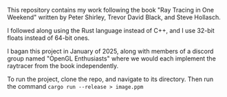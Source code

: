 This repository contains my work following the book "Ray Tracing in One Weekend"
written by Peter Shirley, Trevor David Black, and Steve Hollasch.

I followed along using the Rust language  instead of C++, and I use 32-bit floats
instead of 64-bit ones.

I bagan this project in January of 2025, along with members of a discord group
named "OpenGL Enthusiasts" where we would each implement the raytracer from the
book independently.

To run the project, clone the repo, and navigate to its directory. Then run the
command `cargo run --release > image.ppm`
